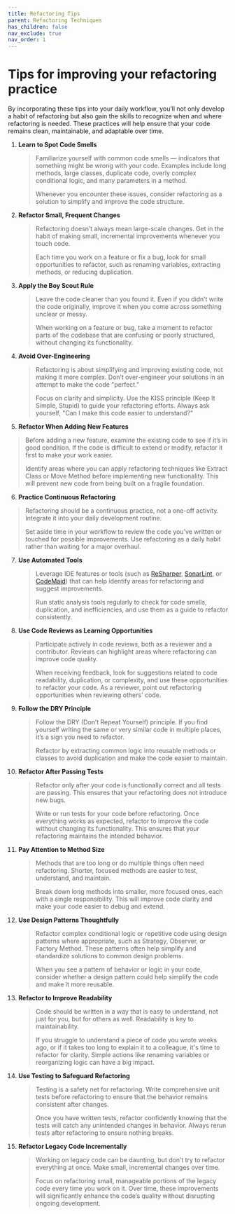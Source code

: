 ```yaml
---
title: Refactoring Tips
parent: Refactoring Techniques
has_children: false
nav_exclude: true
nav_order: 1
---
```


# Tips for improving your refactoring practice

By incorporating these tips into your daily workflow, you’ll not only develop a habit of 
refactoring but also gain the skills to recognize when and where refactoring is needed. 
These practices will help ensure that your code remains clean, maintainable, and adaptable 
over time.

1. **Learn to Spot Code Smells**

    > Familiarize yourself with common code smells — indicators that something might be wrong 
    > with your code. Examples include long methods, large classes, duplicate code, overly 
    > complex conditional logic, and many parameters in a method.
    > 
    > Whenever you encounter these issues, consider refactoring as a solution to simplify and 
    > improve the code structure.

2. **Refactor Small, Frequent Changes**

    > Refactoring doesn’t always mean large-scale changes. Get in the habit of making small, 
    > incremental improvements whenever you touch code.
    > 
    > Each time you work on a feature or fix a bug, look for small opportunities to refactor, 
    > such as renaming variables, extracting methods, or reducing duplication.

3. **Apply the Boy Scout Rule**

    > Leave the code cleaner than you found it. Even if you didn’t write the code originally, 
    > improve it when you come across something unclear or messy.
    > 
    > When working on a feature or bug, take a moment to refactor parts of the codebase that 
    > are confusing or poorly structured, without changing its functionality.

4. **Avoid Over-Engineering**

    > Refactoring is about simplifying and improving existing code, not making it more complex. 
    > Don’t over-engineer your solutions in an attempt to make the code "perfect."
    > 
    > Focus on clarity and simplicity. Use the KISS principle (Keep It Simple, Stupid) to guide 
    > your refactoring efforts. Always ask yourself, "Can I make this code easier to understand?"

5. **Refactor When Adding New Features**

> Before adding a new feature, examine the existing code to see if it’s in good condition. 
> If the code is difficult to extend or modify, refactor it first to make your work easier.
> 
> Identify areas where you can apply refactoring techniques like Extract Class or Move Method 
> before implementing new functionality. This will prevent new code from being built on a 
> fragile foundation.

6. **Practice Continuous Refactoring**

> Refactoring should be a continuous practice, not a one-off activity. Integrate it into your 
> daily development routine.
> 
> Set aside time in your workflow to review the code you’ve written or touched for possible 
> improvements. Use refactoring as a daily habit rather than waiting for a major overhaul.

7. **Use Automated Tools**

    > Leverage IDE features or tools (such as [ReSharper](https://www.jetbrains.com/resharper/), 
    > [SonarLint](https://www.sonarsource.com/products/sonarlint/), or 
    > [CodeMaid](https://marketplace.visualstudio.com/items?itemName=SteveCadwallader.CodeMaid)) 
    > that can help identify areas for refactoring and suggest improvements.
    > 
    > Run static analysis tools regularly to check for code smells, duplication, and 
    > inefficiencies, and use them as a guide to refactor consistently.

8. **Use Code Reviews as Learning Opportunities**

    > Participate actively in code reviews, both as a reviewer and a contributor. Reviews can 
    > highlight areas where refactoring can improve code quality.
    > 
    > When receiving feedback, look for suggestions related to code readability, duplication, or 
    > complexity, and use these opportunities to refactor your code. As a reviewer, point out 
    > refactoring opportunities when reviewing others' code.

9. **Follow the DRY Principle**

    > Follow the DRY (Don’t Repeat Yourself) principle. If you find yourself writing the same 
    > or very similar code in multiple places, it’s a sign you need to refactor.
    > 
    > Refactor by extracting common logic into reusable methods or classes to avoid duplication 
    > and make the code easier to maintain.

10. **Refactor After Passing Tests**

    > Refactor only after your code is functionally correct and all tests are passing. This 
    > ensures that your refactoring does not introduce new bugs.
    > 
    > Write or run tests for your code before refactoring. Once everything works as expected, 
    > refactor to improve the code without changing its functionality. This ensures that your 
    > refactoring maintains the intended behavior.

11. **Pay Attention to Method Size**

    > Methods that are too long or do multiple things often need refactoring. Shorter, focused 
    > methods are easier to test, understand, and maintain.
    > 
    > Break down long methods into smaller, more focused ones, each with a single responsibility. 
    > This will improve code clarity and make your code easier to debug and extend.

12. **Use Design Patterns Thoughtfully**

    > Refactor complex conditional logic or repetitive code using design patterns where 
    > appropriate, such as Strategy, Observer, or Factory Method. These patterns often help 
    > simplify and standardize solutions to common design problems.
    > 
    > When you see a pattern of behavior or logic in your code, consider whether a design pattern 
    > could help simplify the code and make it more reusable.

13. **Refactor to Improve Readability**

    > Code should be written in a way that is easy to understand, not just for you, but for 
    > others as well. Readability is key to maintainability.
    > 
    > If you struggle to understand a piece of code you wrote weeks ago, or if it takes too long 
    > to explain it to a colleague, it's time to refactor for clarity. Simple actions like 
    > renaming variables or reorganizing logic can have a big impact.

14. **Use Testing to Safeguard Refactoring**

    > Testing is a safety net for refactoring. Write comprehensive unit tests before refactoring 
    > to ensure that the behavior remains consistent after changes.
    > 
    > Once you have written tests, refactor confidently knowing that the tests will catch any 
    > unintended changes in behavior. Always rerun tests after refactoring to ensure nothing breaks.

15. **Refactor Legacy Code Incrementally**

    > Working on legacy code can be daunting, but don’t try to refactor everything at once. 
    > Make small, incremental changes over time.
    > 
    > Focus on refactoring small, manageable portions of the legacy code every time you work on it. 
    > Over time, these improvements will significantly enhance the code’s quality without 
    > disrupting ongoing development.

